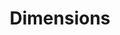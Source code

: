 ---
bigquery: https://console.cloud.google.com/bigquery?p=covid-19-dimensions-ai&page=table&d=data&t=publications
contributors: Digital Science, https://www.digital-science.com/
cost: Free for personal, non-commercial use.
description: Dimensions contains more than 100 million publications, ranging from
  articles published in scholarly journals, books and book chapters, to preprints
  and conference proceedings. All publications are contextualized with linked data
  sets, funding, publications, patents, clinical trials, and policy documents. You
  can also view associated categories, funders, institutions, and researcher profiles.
documentation: https://docs.dimensions.ai/bigquery/index.html
last_edit: 04/05/2022, 21:20:45
location: https://www.dimensions.ai/products/free/
maintained_by: Digital Science, https://www.digital-science.com/
schema_fields:
- book_series_title
- volume
- category_rcdc
- ipcr
- filing_year
- isbn
- original_abstract
- associated_publication_pmid
- date_imported_gbq
- current_assignee_countries
- linkout
- research_org_cities
- funding_aud
- associated_publication_doi
- pmcid
- filing_status
- cpc
- cited_by_ids
- citations
- funding_currency
- family_count
- repository_name
- brief_title
- funding_usd
- acknowledgements
- start_date
- description
- start_year
- category_hrcs_rac
- aliases
- title
- address
- associated_publication_arxiv_id
- funding_chf
- organisation_details
- interventions
- funding_cad
- subtitles
- funder_org_cities
- abstract
- source_id
- expiration_year
- foa_number
- phase
- funding_nzd
- acronyms
- proceedings_title
- original_assignee_orgs
- journal
- original_assignee_countries
- date_inserted
- email_address
- citation_string
- id
- associated_grant_ids
- funder_org
- category_uoa
- embargo_date
- end_year
- concepts
- kind
- reference_ids
- pmid
- funding_jpy
- assignee_countries
- wikipedia_url
- resulting_publication_ids
- acronym
- granted_year
- associated_publication_id
- year
- created_date
- types
- research_orgs
- original_assignee
- funder_org_state_codes
- research_org_countries
- funding_gbp
- relationships
- granted_date
- publication_year
- funding_amount
- funding_cny
- established
- investigators
- expiration_date
- research_org_country_names
- journal_lists
- altmetrics
- status
- date_normal
- category_hrcs_hc
- date_modified
- metrics
- issue
- book_title
- grant_number
- current_assignee
- doi
- type
- legal_status
- repository_id
- priority_date
- registry
- eisbn
- labels
- original_title
- research_org_city_names
- supporting_grant_ids
- end_date
- gender
- open_access_categories_v2
- funding_eur
- funding_details
- repository_url
- category_icrp_ct
- parent_id
- category_icrp_cso
- inventor_names
- publication_ids
- category_sdg
- links
- license
- application_number
- funder_org_acronyms
- date_online
- open_access_categories
- mesh_headings
- clinical_trial_ids
- family_id
- funder_orgs
- jurisdiction
- resulting_publication_doi
- mesh_terms
- authors
- citations_count
- research_org_state_codes
- categories
- legal_events
- current_assignee_orgs
- conference
- date_print
- publication_date
- publisher
- category_bra
- language
- name
- filing_date
- research_org_state_names
- active_years
- arxiv_id
- funder_countries
- conditions
- patent_ids
- external_ids
- family_members_ids
- editors
- category_hra
- assignee_orgs
- pages
- researcher_ids
- category_for
- funder_org_countries
- priority_year
- date
shortname: dimensions
tags:
- scholarly literature
- patents
- funding
- clinical trials
- academic profiles
terms_of_use: 'Use of both the Dimensions COVID-19 dataset and full Dimensions dataset
  are subject to the Dimensions Terms of use: https://www.dimensions.ai/policies-terms-legal '
title: Dimensions
uuid: dcff88bd-fe6b-4fdb-8159-809bf9d7bc1c
---